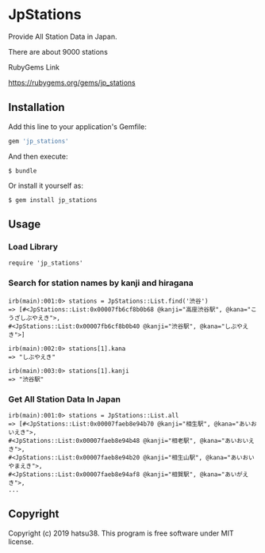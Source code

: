 # JpStations

Provide All Station Data in Japan.

There are about 9000 stations

RubyGems Link

https://rubygems.org/gems/jp_stations

## Installation

Add this line to your application's Gemfile:

```ruby
gem 'jp_stations'
```

And then execute:

    $ bundle

Or install it yourself as:

    $ gem install jp_stations

## Usage

### Load Library
```
require 'jp_stations'
```

### Search for station names by kanji and hiragana
```
irb(main):001:0> stations = JpStations::List.find('渋谷')
=> [#<JpStations::List:0x00007fb6cf8b0b68 @kanji="高座渋谷駅", @kana="こうざしぶやえき">,
#<JpStations::List:0x00007fb6cf8b0b40 @kanji="渋谷駅", @kana="しぶやえき">]

irb(main):002:0> stations[1].kana
=> "しぶやえき"

irb(main):003:0> stations[1].kanji
=> "渋谷駅"
```

### Get All Station Data In Japan
```
irb(main):001:0> stations = JpStations::List.all
=> [#<JpStations::List:0x00007faeb8e94b70 @kanji="相生駅", @kana="あいおいえき">,
#<JpStations::List:0x00007faeb8e94b48 @kanji="相老駅", @kana="あいおいえき">,
#<JpStations::List:0x00007faeb8e94b20 @kanji="相生山駅", @kana="あいおいやまえき">,
#<JpStations::List:0x00007faeb8e94af8 @kanji="相賀駅", @kana="あいがえき">,
...

```

## Copyright
Copyright (c) 2019 hatsu38.
This program is free software under MIT license.
